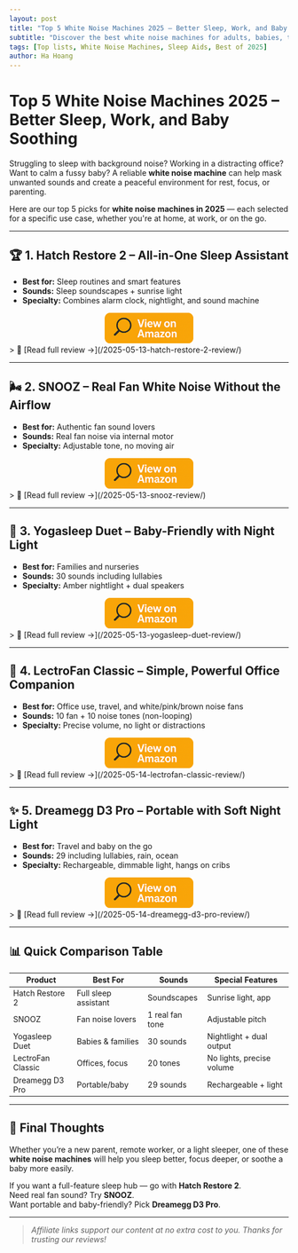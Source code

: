 ```yaml
---
layout: post
title: "Top 5 White Noise Machines 2025 – Better Sleep, Work, and Baby Soothing"
subtitle: "Discover the best white noise machines for adults, babies, travel, and work in 2025."
tags: [Top lists, White Noise Machines, Sleep Aids, Best of 2025]
author: Ha Hoang
---
```


# Top 5 White Noise Machines 2025 – Better Sleep, Work, and Baby Soothing

Struggling to sleep with background noise? Working in a distracting office? Want to calm a fussy baby? A reliable **white noise machine** can help mask unwanted sounds and create a peaceful environment for rest, focus, or parenting.

Here are our top 5 picks for **white noise machines in 2025** — each selected for a specific use case, whether you're at home, at work, or on the go.

---

## 🏆 1. Hatch Restore 2 – All-in-One Sleep Assistant

- **Best for:** Sleep routines and smart features  
- **Sounds:** Sleep soundscapes + sunrise light  
- **Specialty:** Combines alarm clock, nightlight, and sound machine  
<div style="text-align:center;">
  <a href="https://www.amazon.com/Hatch-Restore-Personal-Routines-Energized/dp/B0C67ZDQLX?tag=havan00e-20" target="_blank" rel="nofollow noopener">
    <img src="/assets/img/view.png" alt="View on Amazon" style="width:160px; height:auto;" />
  </a>
</div>
> 🔗 [Read full review →](/2025-05-13-hatch-restore-2-review/)

---

## 🌬 2. SNOOZ – Real Fan White Noise Without the Airflow

- **Best for:** Authentic fan sound lovers  
- **Sounds:** Real fan noise via internal motor  
- **Specialty:** Adjustable tone, no moving air  
<div style="text-align:center;">
  <a href="https://www.amazon.com/SNOOZ-White-Noise-Sound-Machine/dp/B076F2JKYC?tag=havan00e-20" target="_blank" rel="nofollow noopener">
    <img src="/assets/img/view.png" alt="View on Amazon" style="width:160px; height:auto;" />
  </a>
</div>
> 🔗 [Read full review →](/2025-05-13-snooz-review/)

---

## 👶 3. Yogasleep Duet – Baby-Friendly with Night Light

- **Best for:** Families and nurseries  
- **Sounds:** 30 sounds including lullabies  
- **Specialty:** Amber nightlight + dual speakers  
<div style="text-align:center;">
  <a href="https://www.amazon.com/Yogasleep-Machine-Wireless-Speaker-Privacy/dp/B08FMWC7KW?tag=havan00e-20" target="_blank" rel="nofollow noopener">
    <img src="/assets/img/view.png" alt="View on Amazon" style="width:160px; height:auto;" />
  </a>
</div>
> 🔗 [Read full review →](/2025-05-13-yogasleep-duet-review/)

---

## 🧳 4. LectroFan Classic – Simple, Powerful Office Companion

- **Best for:** Office use, travel, and white/pink/brown noise fans  
- **Sounds:** 10 fan + 10 noise tones (non-looping)  
- **Specialty:** Precise volume, no light or distractions  
<div style="text-align:center;">
  <a href="https://www.amazon.com/Adaptive-Sound-Technologies-LectroFan-Non-Looping/dp/B00E6D6LQY?tag=havan00e-20" target="_blank" rel="nofollow noopener">
    <img src="/assets/img/view.png" alt="View on Amazon" style="width:160px; height:auto;" />
  </a>
</div>
> 🔗 [Read full review →](/2025-05-14-lectrofan-classic-review/)

---

## ✨ 5. Dreamegg D3 Pro – Portable with Soft Night Light

- **Best for:** Travel and baby on the go  
- **Sounds:** 29 including lullabies, rain, ocean  
- **Specialty:** Rechargeable, dimmable light, hangs on cribs  
<div style="text-align:center;">
  <a href="https://www.amazon.com/Dreamegg-White-Noise-Machine-Rechargeable/dp/B081T8QC65?tag=havan00e-20" target="_blank" rel="nofollow noopener">
    <img src="/assets/img/view.png" alt="View on Amazon" style="width:160px; height:auto;" />
  </a>
</div>
> 🔗 [Read full review →](/2025-05-14-dreamegg-d3-pro-review/)

---

## 📊 Quick Comparison Table

| Product | Best For | Sounds | Special Features |
|---------|----------|--------|------------------|
| Hatch Restore 2 | Full sleep assistant | Soundscapes | Sunrise light, app |
| SNOOZ | Fan noise lovers | 1 real fan tone | Adjustable pitch |
| Yogasleep Duet | Babies & families | 30 sounds | Nightlight + dual output |
| LectroFan Classic | Offices, focus | 20 tones | No lights, precise volume |
| Dreamegg D3 Pro | Portable/baby | 29 sounds | Rechargeable + light |

---

## 🌙 Final Thoughts

Whether you’re a new parent, remote worker, or a light sleeper, one of these **white noise machines** will help you sleep better, focus deeper, or soothe a baby more easily.

If you want a full-feature sleep hub — go with **Hatch Restore 2**.  
Need real fan sound? Try **SNOOZ**.  
Want portable and baby-friendly? Pick **Dreamegg D3 Pro**.

---

> *Affiliate links support our content at no extra cost to you. Thanks for trusting our reviews!*
